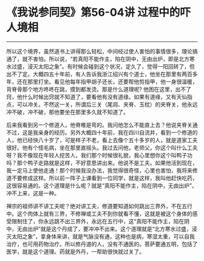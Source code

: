 # 《我说参同契》第56-04讲 过程中的吓人境相

------

所以这个境界，虽然道书上讲得那么轻松，中间经过使人害怕的事情很多，理论搞通了，就不害怕。所以说，“若真阳不能作主，陷在阴中，无由出炉，即是北方寒水过盛，浸灭太阳之象”。有时候会碰到这个状况，定久了，觉得一阳回转了，但出不了定。大概四五十年前，有人告诉我浙江绍兴有个道士，他坐在那里有两百多年，还在那里打坐。看见他每年指甲胡子还长，还要帮他剪指甲，他一身很温暖，背脊骨那个地方咚咚在跳，摸到都发烫。那是什么道理呢? 他困在这里，出不了窍，他什么时候出窍就不知道了，要看他有没有道缘。如果有道缘，又有天仙指点，可以冲关。不然这一关，所谓后三关（尾闾、夹脊、玉枕）的夹脊关，他永远冲不破，冲不破，那他要坐在那里多久就不知道了。

后来我看到另一个修道人，他脊椎是弯的。我问他怎么不能直上去？他说夹脊关通不过，这是我亲身的经历。另外大概四十年前，我在四川自流井，看到一个修道的人，他已经快八十岁了，可是样子不老，看上去像个五十多岁的人，就是道家工夫很好。他有个怪毛病，坐在那里直摇头。我过去问他，老师父，你这个叫什么工夫呀？我不像现在年轻人挖苦人，我们那个时候很礼貌，我心里想你这个叫鸭子功吗？那个鸭子走路就是这样，不好意思讲出来。他说不是工夫。如果他活到现在，我一定马上使他走通！那个时候我没办法，我觉得很奇怪，心里也害怕，我将来修道不要修成这样。所以前一阵子上课看到一位同学，就是这样，我叫他赶快吃药，这很容易通的。这个道理是什么呢？就是“真阳不能作主，陷在阴中，无由出炉”，冲不上来，这是一种。

禅宗的祖师讲不讲工夫呢？绝对讲工夫，修道要知道如何跳出三界外，不在五行中。这个肉体上就有三界，不修禅或工夫不到你就看不懂，这就是被这个身体的感受限制住了，你永远跳不出三界外，永远在五行中，这“真阳不能作主，陷在阴中，无由出炉”就是这个丹成了，要冲冲不出来。这个道理就是“北方寒水过盛，浸灭太阳之象”，拿身体来讲，就是气脉没有通，这种也是病，寒湿太重，可以自我治疗，也可用药物治疗。所以修丹道的人，没有不通医的。菩萨要通五明，包括了医学，就是这个道理。药就是外丹，一帮助很快就过关了。
